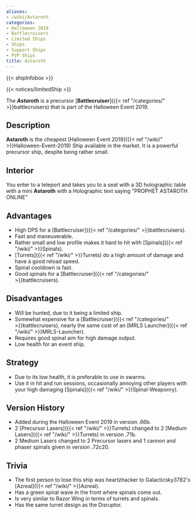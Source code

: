 ```yaml
---
aliases:
- /wiki/Astaroth
categories:
- Halloween 2019
- Battlecruisers
- Limited Ships
- Ships
- Support Ships
- PVP Ships
title: Astaroth
---  
```


{{< shipInfobox >}}   

{{< notices/limitedShip >}} 

The **_Astaroth_** is a precursor [**Battlecruiser**]({{< ref "/categories/" >}}battlecruisers) that is part of the Halloween Event 2019.

## Description

**Astaroth** is the cheapest [Halloween Event 2019]({{< ref "/wiki/" >}}Halloween-Event-2019) Ship available in the market. It is a powerful precursor ship, despite being rather small.

## Interior

You enter to a teleport and takes you to a seat with a 3D holographic table with a mini **Astaroth** with a Holographic text saying "PROPHET ASTAROTH ONLINE"

## Advantages

- High DPS for a [Battlecruiser]({{< ref "/categories/" >}}battlecruisers).
- Fast and maneuverable.
- Rather small and low profile makes it hard to hit with [Spinals]({{< ref "/wiki/" >}}Spinals).
- [Turrets]({{< ref "/wiki/" >}}Turrets) do a high amount of damage and have a good reload speed.
- Spinal cooldown is fast.
- Good spinals for a [Battlecruiser]({{< ref "/categories/" >}}battlecruisers).

## Disadvantages

- Will be hunted, due to it being a limited ship.
- Somewhat expensive for a [Battlecruiser]({{< ref "/categories/" >}}battlecruisers), nearly the same cost of an [MRLS Launcher]({{< ref "/wiki/" >}}MRLS-Launcher).
- Requires good spinal aim for high damage output.
- Low health for an event ship.

## Strategy

- Due to its low health, it is preferable to use in swarms.
- Use it in hit and run sessions, occasionally annoying other players with your high damaging [Spinals]({{< ref "/wiki/" >}}Spinal-Weaponry).

## Version History 

- Added during the Halloween Event 2019 in version .66b.
- 2 [Precursor Lasers]({{< ref "/wiki/" >}}Turrets) changed to 2 [Medium Lasers]({{< ref "/wiki/" >}}Turrets) in version .71b.
- 2 Medium Lasers changed to 2 Precursor lasers and 1 cannon and phaser spinals given in version .72c20.

## Trivia

- The first person to lose this ship was heartzhacker to Galacticsky3782's [Azreal]({{< ref "/wiki/" >}}Azreal).
- Has a green spiral wave in the front where spinals come out.
- Is very similar to Razor Wing in terms of turrets and spinals.
- Has the same turret design as the Disruptor.